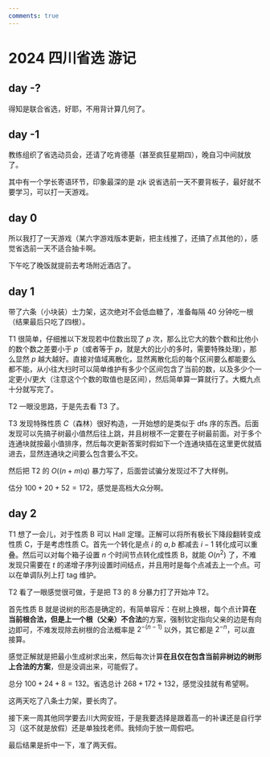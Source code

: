 ```yaml
---
comments: true
---
```


# 2024 四川省选 游记

## day -?

得知是联合省选，好耶，不用背计算几何了。

## day -1

教练组织了省选动员会，还请了吃肯德基（甚至疯狂星期四），晚自习中间就放了。

其中有一个学长寄语环节，印象最深的是 zjk 说省选前一天不要背板子，最好就不要学习，可以打一天游戏。

## day 0

所以我打了一天游戏（某六字游戏版本更新，把主线推了，还搞了点其他的），感觉省选前一天不适合抽卡啊。

下午吃了晚饭就提前去考场附近酒店了。

## day 1

带了六条（小块装）士力架，这次绝对不会低血糖了，准备每隔 40 分钟吃一根（结果最后只吃了四根）。

T1 很简单，仔细推以下发现若中位数出现了 $p$ 次，那么比它大的数个数和比他小的数个数之差要小于 $p$（或者等于 $p$，就是大的比小的多时，需要特殊处理），那么显然 $p$ 越大越好。直接对值域离散化，显然离散化后的每个区间要么都能要么都不能，从小往大扫时可以简单维护有多少个区间包含了当前的数，以及多少个一定更小/更大（注意这个个数的取值也是区间），然后简单算一算就行了。大概九点十分就写完了。

T2 一眼没思路，于是先去看 T3 了。

T3 发现特殊性质 $C$（森林）很好构造，一开始想的是类似于 dfs 序的东西。后面发现可以先搞子树最小值然后往上跳，并且树根不一定要在子树最前面。对于多个连通块就按最小值排序，然后每次更新答案时假如下一个连通块插在这里更优就插进去，显然连通块之间要么包含要么不交。

然后把 T2 的 $O((n+m)q)$ 暴力写了，后面尝试骗分发现过不了大样例。

估分 $100+20+52=172$，感觉是高档大众分啊。

## day 2

T1 想了一会儿，对于性质 B 可以 Hall 定理。正解可以将所有极长下降段翻转变成性质 C，于是考虑性质 C。首先一个转化是点 $i$ 的 $a,b$ 都减去 $i-1$ 转化成可以重叠。然后可以对每个箱子设置 $n$ 个时间节点转化成性质 B，就能 $O(n^2)$ 了，不难发现只需要在 $t$ 的递增子序列设置时间结点，并且用时是每个点减去上一个点。可以在单调队列上打 tag 维护。

T2 看了一眼感觉很可做，于是把 T3 的 $8$ 分暴力打了开始冲 T2。

首先性质 B 就是说树的形态是确定的，有简单容斥：在树上换根，每个点计算**在当前根合法，但是上一个根（父亲）不合法**的方案，强制钦定指向父亲的边是有向边即可，不难发现除去树根的合法概率是 $2^{-(n-1)}$ 以外，其它都是 $2^{-n}$，可以直接算。

感觉正解就是把最小生成树求出来，然后每次计算**在且仅在包含当前非树边的树形上合法的方案**，但是没调出来，可能假了。

总分 $100+24+8=132$。省选总计 $268+172+132$，感觉没挂就有希望啊。

这两天吃了八条士力架，要长肉了。

接下来一周其他同学要去川大网安班，于是我要选择是跟着高一的补课还是自行学习（这不就是放假）还是单独找老师。我倾向于放一周假吧。

最后结果是折中一下，准了两天假。